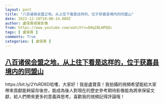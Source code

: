 ```yaml
---
layout: post
title: "八百诸侯会盟之地，从上往下看是这样的，位于获嘉县境内的同盟山"
date: 2022-12-10T10:00:14.000Z
author: 盧保貴視覺影像
from: https://www.youtube.com/watch?v=D0qIBLWPQQc
tags: [ 盧保貴 ]
comments: True
categories: [ 盧保貴 ]
---
```

<!--1670666414000-->
[八百诸侯会盟之地，从上往下看是这样的，位于获嘉县境内的同盟山](https://www.youtube.com/watch?v=D0qIBLWPQQc)
------

<div>
https://bit.ly/2YsRD8D哈嘍，大家好！我是盧寶貴！我拍攝的視頻希望能給大家帶來貢獻能夠留存後世，能成為後人對現在的歷史參考期待影像能為將來保留文獻，給人們帶來更多的意義與思考。喜歡我的視頻記得評論哦！
</div>
